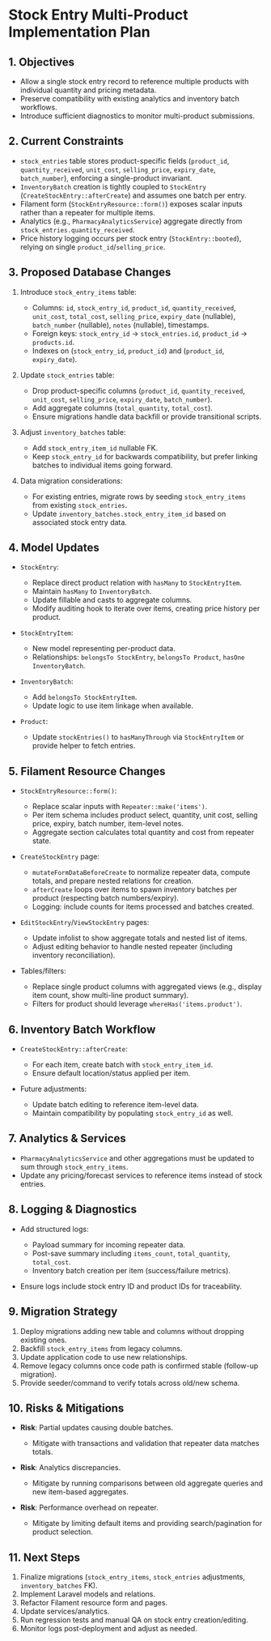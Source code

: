 # Stock Entry Multi-Product Implementation Plan

## 1. Objectives

- Allow a single stock entry record to reference multiple products with individual quantity and pricing metadata.
- Preserve compatibility with existing analytics and inventory batch workflows.
- Introduce sufficient diagnostics to monitor multi-product submissions.

## 2. Current Constraints

- `stock_entries` table stores product-specific fields (`product_id`, `quantity_received`, `unit_cost`, `selling_price`, `expiry_date`, `batch_number`), enforcing a single-product invariant.
- `InventoryBatch` creation is tightly coupled to `StockEntry` (`CreateStockEntry::afterCreate`) and assumes one batch per entry.
- Filament form (`StockEntryResource::form()`) exposes scalar inputs rather than a repeater for multiple items.
- Analytics (e.g., `PharmacyAnalyticsService`) aggregate directly from `stock_entries.quantity_received`.
- Price history logging occurs per stock entry (`StockEntry::booted`), relying on single `product_id`/`selling_price`.

## 3. Proposed Database Changes

1. Introduce `stock_entry_items` table:
   - Columns: `id`, `stock_entry_id`, `product_id`, `quantity_received`, `unit_cost`, `total_cost`, `selling_price`, `expiry_date` (nullable), `batch_number` (nullable), `notes` (nullable), timestamps.
   - Foreign keys: `stock_entry_id` → `stock_entries.id`, `product_id` → `products.id`.
   - Indexes on (`stock_entry_id`, `product_id`) and (`product_id`, `expiry_date`).

2. Update `stock_entries` table:
   - Drop product-specific columns (`product_id`, `quantity_received`, `unit_cost`, `selling_price`, `expiry_date`, `batch_number`).
   - Add aggregate columns (`total_quantity`, `total_cost`).
   - Ensure migrations handle data backfill or provide transitional scripts.

3. Adjust `inventory_batches` table:
   - Add `stock_entry_item_id` nullable FK.
   - Keep `stock_entry_id` for backwards compatibility, but prefer linking batches to individual items going forward.

4. Data migration considerations:
   - For existing entries, migrate rows by seeding `stock_entry_items` from existing `stock_entries`.
   - Update `inventory_batches.stock_entry_item_id` based on associated stock entry data.

## 4. Model Updates

- `StockEntry`:
  - Replace direct product relation with `hasMany` to `StockEntryItem`.
  - Maintain `hasMany` to `InventoryBatch`.
  - Update fillable and casts to aggregate columns.
  - Modify auditing hook to iterate over items, creating price history per product.

- `StockEntryItem`:
  - New model representing per-product data.
  - Relationships: `belongsTo StockEntry`, `belongsTo Product`, `hasOne InventoryBatch`.

- `InventoryBatch`:
  - Add `belongsTo StockEntryItem`.
  - Update logic to use item linkage when available.

- `Product`:
  - Update `stockEntries()` to `hasManyThrough` via `StockEntryItem` or provide helper to fetch entries.

## 5. Filament Resource Changes

- `StockEntryResource::form()`:
  - Replace scalar inputs with `Repeater::make('items')`.
  - Per item schema includes product select, quantity, unit cost, selling price, expiry, batch number, item-level notes.
  - Aggregate section calculates total quantity and cost from repeater state.

- `CreateStockEntry` page:
  - `mutateFormDataBeforeCreate` to normalize repeater data, compute totals, and prepare nested relations for creation.
  - `afterCreate` loops over items to spawn inventory batches per product (respecting batch numbers/expiry).
  - Logging: include counts for items processed and batches created.

- `EditStockEntry`/`ViewStockEntry` pages:
  - Update infolist to show aggregate totals and nested list of items.
  - Adjust editing behavior to handle nested repeater (including inventory reconciliation).

- Tables/filters:
  - Replace single product columns with aggregated views (e.g., display item count, show multi-line product summary).
  - Filters for product should leverage `whereHas('items.product')`.

## 6. Inventory Batch Workflow

- `CreateStockEntry::afterCreate`:
  - For each item, create batch with `stock_entry_item_id`.
  - Ensure default location/status applied per item.

- Future adjustments:
  - Update batch editing to reference item-level data.
  - Maintain compatibility by populating `stock_entry_id` as well.

## 7. Analytics & Services

- `PharmacyAnalyticsService` and other aggregations must be updated to sum through `stock_entry_items`.
- Update any pricing/forecast services to reference items instead of stock entries.

## 8. Logging & Diagnostics

- Add structured logs:
  - Payload summary for incoming repeater data.
  - Post-save summary including `items_count`, `total_quantity`, `total_cost`.
  - Inventory batch creation per item (success/failure metrics).

- Ensure logs include stock entry ID and product IDs for traceability.

## 9. Migration Strategy

1. Deploy migrations adding new table and columns without dropping existing ones.
2. Backfill `stock_entry_items` from legacy columns.
3. Update application code to use new relationships.
4. Remove legacy columns once code path is confirmed stable (follow-up migration).
5. Provide seeder/command to verify totals across old/new schema.

## 10. Risks & Mitigations

- **Risk**: Partial updates causing double batches.
  - Mitigate with transactions and validation that repeater data matches totals.

- **Risk**: Analytics discrepancies.
  - Mitigate by running comparisons between old aggregate queries and new item-based aggregates.

- **Risk**: Performance overhead on repeater.
  - Mitigate by limiting default items and providing search/pagination for product selection.

## 11. Next Steps

1. Finalize migrations (`stock_entry_items`, `stock_entries` adjustments, `inventory_batches` FK).
2. Implement Laravel models and relations.
3. Refactor Filament resource form and pages.
4. Update services/analytics.
5. Run regression tests and manual QA on stock entry creation/editing.
6. Monitor logs post-deployment and adjust as needed.

